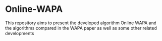 # Online-WAPA
This repository aims to present the developed algorithm Online WAPA and the algorithms compared in the WAPA paper as well as some other related developments
